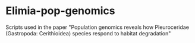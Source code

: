 # Elimia-pop-genomics
Scripts used in the paper "Population genomics reveals how Pleuroceridae (Gastropoda: Cerithioidea) species respond to habitat degradation"
